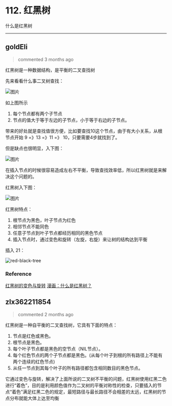 
 # 112. 红黑树 
 什么是红黑树 
 ***
## goldEli 
 > commented 3 months ago 

红黑树是一种数据结构，是平衡的二叉查找树

先来看看什么事二叉树查找：

![图片](https://user-images.githubusercontent.com/18217162/72330533-a450d300-36f1-11ea-94fe-0a4e054bc20f.png)

如上图所示

1. 每个节点都有两个子节点
2. 节点的值大于等于左边的子节点，小于等于右边的子节点。

带来的好处就是查找值很方便，比如要查找10这个节点，由于有大小关系，从根节点开始 9 =》13 =》11 =》 10，只要需要4步就找到了。

但是缺点也很明显，入下图：

![图片](https://user-images.githubusercontent.com/18217162/72331474-36a5a680-36f3-11ea-8551-3346f1f7dd32.png)

在插入节点的时候很容易造成左右不平衡，导致查找效率低，所以红黑树就是来解决这个问题的。

红黑树入下图：

![图片](https://user-images.githubusercontent.com/18217162/72340997-2ea23280-3704-11ea-8bf2-93a1e37e9c52.png)

红黑树特点：

1. 根节点为黑色，叶子节点为红色
2. 相邻节点不能同色
3. 任意子节点到叶子节点都经历相同的黑色节点
4. 插入节点时，通过变色和旋转（左旋，右旋）来让树的结构达到平衡

插入 21：

![red-black-tree](https://user-images.githubusercontent.com/18217162/72341045-4bd70100-3704-11ea-9663-909aaa6e1cf0.gif)


### Reference

[红黑树的变色与旋转](http://lvshen9.coding.me/2017/11/07/%E7%BA%A2%E9%BB%91%E6%A0%91%E7%9A%84%E5%8F%98%E8%89%B2%E4%B8%8E%E6%97%8B%E8%BD%AC/)
[漫画：什么是红黑树？](https://zhuanlan.zhihu.com/p/31805309)
## zlx362211854 
 > commented 2 months ago 

红黑树是一种自平衡的二叉查找树，它具有下面的特点：
1. 节点是红色或黑色。
2. 根节点是黑色。
3. 每个叶子节点都是黑色的空节点（NIL节点）。
4. 每个红色节点的两个子节点都是黑色。(从每个叶子到根的所有路径上不能有两个连续的红色节点)
5. 从任一节点到其每个叶子的所有路径都包含相同数目的黑色节点。

它通过变色与旋转，解决了上面所说的二叉树不平衡的问题，红黑树使用红黑二色进行“着色”，目的是利用颜色值作为二叉树的平衡对称性的检查，只要插入的节点“着色”满足红黑二色的规定，最短路径与最长路径不会相差的太远，红黑树的节点分布就能大体上达至均衡